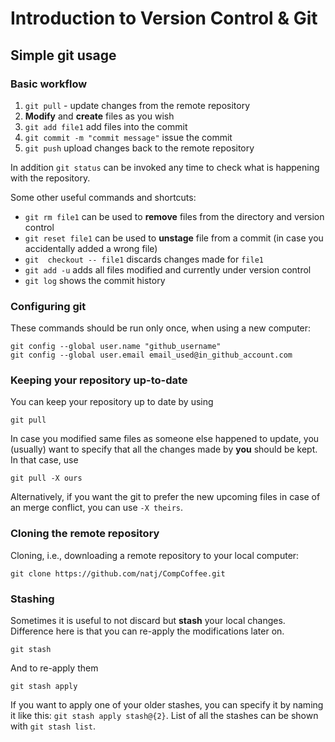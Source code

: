 # Introduction to Version Control & Git

## Simple git usage

### Basic workflow
1. `git pull` - update changes from the remote repository
2. **Modify** and **create** files as you wish
3. `git add file1` add files into the commit
4. `git commit -m "commit message"` issue the commit
5. `git push` upload changes back to the remote repository

In addition `git status` can be invoked any time to check what is happening with the repository.

Some other useful commands and shortcuts:
- `git rm file1` can be used to **remove** files from the directory and version control
- `git reset file1` can be used to **unstage** file from a commit (in case you accidentally added a wrong file)
- `git  checkout -- file1` discards changes made for `file1`
- `git add -u` adds all files modified and currently under version control
- `git log` shows the commit history

### Configuring git
These commands should be run only once, when using a new computer:
```
git config --global user.name "github_username"
git config --global user.email email_used@in_github_account.com
```


### Keeping your repository up-to-date
You can keep your repository up to date by using
```
git pull 
```
In case you modified same files as someone else happened to update, you (usually) want to specify that all the changes made by **you** should be kept. In that case, use
```
git pull -X ours
```
Alternatively, if you want the git to prefer the new upcoming files in case of an merge conflict, you can use `-X theirs`.



### Cloning the remote repository
Cloning, i.e., downloading a remote repository to your local computer:
```
git clone https://github.com/natj/CompCoffee.git
```

### Stashing
Sometimes it is useful to not discard but **stash** your local changes. Difference here is that you can re-apply the modifications later on.
```
git stash
```
And to re-apply them
```
git stash apply
```
If you want to apply one of your older stashes, you can specify it by naming it like this: `git stash apply stash@{2}`. List of all the stashes can be shown with `git stash list`.











